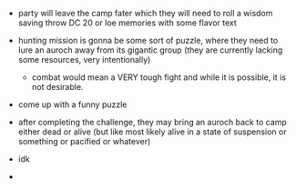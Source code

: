 - party will leave the camp fater which they will need to roll a wisdom saving throw DC 20 or loe memories with some flavor text
- hunting mission is gonna be some sort of puzzle, where they need to lure an auroch away from its gigantic group (they are currently lacking some resources, very intentionally)
	- combat would mean a VERY tough fight and while it is possible, it is not desirable.
- come up with a funny puzzle



- after completing the challenge, they may bring an auroch back to camp either dead or alive (but like most likely alive in a state of suspension or something or pacified or whatever)
- idk
- 
